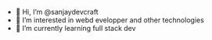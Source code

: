 - 👋 Hi, I’m @sanjaydevcraft
- 👀 I’m interested in webd evelopper and other technologies
- 🌱 I’m currently learning full stack dev


<!---
sanjaydevcraft/sanjaydevcraft is a ✨ special ✨ repository because its `README.md` (this file) appears on your GitHub profile.
You can click the Preview link to take a look at your changes.
--->
